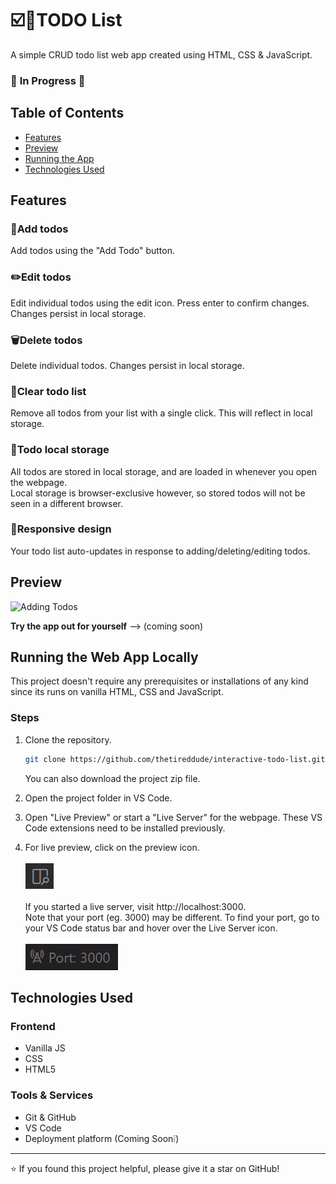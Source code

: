 # ☑️📃TODO List

A simple CRUD todo list web app created using HTML, CSS & JavaScript.

### 🚧 **In Progress** 🚧 ###

## Table of Contents
- [Features](#features)
- [Preview](#preview)
- [Running the App](#running-the-web-app-locally)
- [Technologies Used](#technologies-used)

## Features

### 📝Add todos
Add todos using the "Add Todo" button.
### ✏️Edit todos
Edit individual todos using the edit icon. Press enter to confirm changes. Changes persist in local storage.
### 🗑️Delete todos
Delete individual todos. Changes persist in local storage.
### 🧹Clear todo list
Remove all todos from your list with a single click. This will reflect in local storage.
### 💾Todo local storage
All todos are stored in local storage, and are loaded in whenever you open the webpage.<br>Local storage is browser-exclusive however, so stored todos will not be seen in a different browser.
### 📱Responsive design
Your todo list auto-updates in response to adding/deleting/editing todos.

## Preview

![Adding Todos](https://media3.giphy.com/media/v1.Y2lkPTc5MGI3NjExamd0ejZrNnF0aG1obTVyYjJyNmc2eWtpazVrYnI4YnFvbWN4bzJqaSZlcD12MV9pbnRlcm5hbF9naWZfYnlfaWQmY3Q9Zw/NsMZQvRR3RpzGdI5WF/giphy.gif)

**Try the app out for yourself** --> (coming soon)

## Running the Web App Locally 
This project doesn't require any prerequisites or installations of any kind since its runs on vanilla HTML, CSS and JavaScript.

### Steps

1. Clone the repository.
   ```bash
   git clone https://github.com/thetireddude/interactive-todo-list.git
   ```
   You can also download the project zip file.


2. Open the project folder in VS Code.

3. Open "Live Preview" or start a "Live Server" for the webpage. These VS Code extensions need to be installed previously.

4. For live preview, click on the preview icon.<br><br> ![alt text](preview-icon.png)<br><br>If you started a live server, visit http://localhost:3000.<br>Note that your port (eg. 3000) may be different. To find your port, go to your VS Code status bar and hover over the Live Server icon.<br><br> ![port: 3000](port.png)

## Technologies Used

### Frontend
- Vanilla JS
- CSS
- HTML5

### Tools & Services
- Git & GitHub
- VS Code
- Deployment platform (Coming Soon❕)

---

⭐ If you found this project helpful, please give it a star on GitHub!